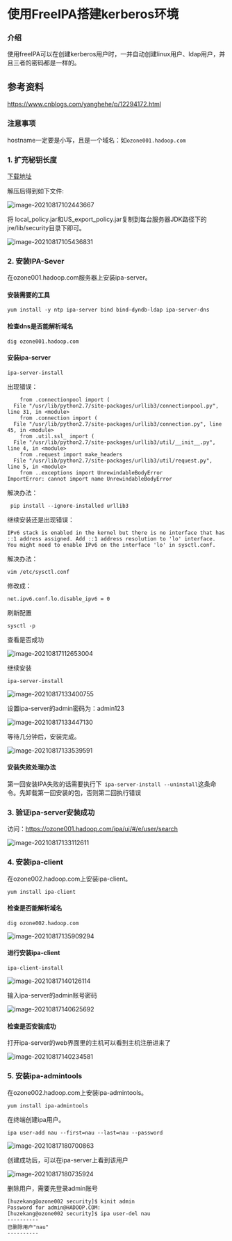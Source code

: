 # 使用FreeIPA搭建kerberos环境

### 介绍

使用freeIPA可以在创建kerberos用户时，一并自动创建linux用户、ldap用户，并且三者的密码都是一样的。



## 参考资料

https://www.cnblogs.com/yanghehe/p/12294172.html





### 注意事项

hostname一定要是小写，且是一个域名：如`ozone001.hadoop.com`



### 1. 扩充秘钥长度

[下载地址](https://www.oracle.com/java/technologies/javase-jce8-downloads.html)

解压后得到如下文件:

![image-20210817102443667](http://image-picgo.test.upcdn.net/img/20210817102443.png)

将 local_policy.jar和US_export_policy.jar复制到每台服务器JDK路径下的jre/lib/security目录下即可。

![image-20210817105436831](http://image-picgo.test.upcdn.net/img/20210817105436.png)

### 2. 安装IPA-Sever

在ozone001.hadoop.com服务器上安装ipa-server。

#### 安装需要的工具

```
yum install -y ntp ipa-server bind bind-dyndb-ldap ipa-server-dns
```



#### 检查dns是否能解析域名

```
dig ozone001.hadoop.com
```





#### 安装ipa-server

```
ipa-server-install 
```

出现错误：

```
    from .connectionpool import (
  File "/usr/lib/python2.7/site-packages/urllib3/connectionpool.py", line 31, in <module>
    from .connection import (
  File "/usr/lib/python2.7/site-packages/urllib3/connection.py", line 45, in <module>
    from .util.ssl_ import (
  File "/usr/lib/python2.7/site-packages/urllib3/util/__init__.py", line 4, in <module>
    from .request import make_headers
  File "/usr/lib/python2.7/site-packages/urllib3/util/request.py", line 5, in <module>
    from ..exceptions import UnrewindableBodyError
ImportError: cannot import name UnrewindableBodyError
```

解决办法：

```
 pip install --ignore-installed urllib3
```



继续安装还是出现错误：

```
IPv6 stack is enabled in the kernel but there is no interface that has ::1 address assigned. Add ::1 address resolution to 'lo' interface. You might need to enable IPv6 on the interface 'lo' in sysctl.conf.
```

解决办法：

```
vim /etc/sysctl.conf
```

修改成：

```
net.ipv6.conf.lo.disable_ipv6 = 0
```

刷新配置

```
sysctl -p
```

查看是否成功

![image-20210817112653004](http://image-picgo.test.upcdn.net/img/20210817112653.png)



继续安装

```
ipa-server-install 
```

![image-20210817133400755](http://image-picgo.test.upcdn.net/img/20210817133400.png)

设置ipa-server的admin密码为：admin123

![image-20210817133447130](http://image-picgo.test.upcdn.net/img/20210817133447.png)

等待几分钟后，安装完成。

![image-20210817133539591](http://image-picgo.test.upcdn.net/img/20210817133539.png)



#### 安装失败处理办法

第一回安装IPA失败的话需要执行下` ipa-server-install --uninstall`这条命令。先卸载第一回安装的包，否则第二回执行错误





### 3. 验证ipa-server安装成功

访问：https://ozone001.hadoop.com/ipa/ui/#/e/user/search

![image-20210817133112611](http://image-picgo.test.upcdn.net/img/20210817133112.png)



### 4. 安装ipa-client

在ozone002.hadoop.com上安装ipa-client。

````
yum install ipa-client
````



#### 检查是否能解析域名

```
dig ozone002.hadoop.com
```

![image-20210817135909294](http://image-picgo.test.upcdn.net/img/20210817135909.png)

#### 进行安装ipa-client

```
ipa-client-install
```

![image-20210817140126114](http://image-picgo.test.upcdn.net/img/20210817140126.png)

输入ipa-server的admin账号密码

![image-20210817140625692](http://image-picgo.test.upcdn.net/img/20210817140625.png)

#### 检查是否安装成功

打开ipa-server的web界面里的主机可以看到主机注册进来了

![image-20210817140234581](http://image-picgo.test.upcdn.net/img/20210817140234.png)



### 5. 安装ipa-admintools

在ozone002.hadoop.com上安装ipa-admintools。

```
yum install ipa-admintools
```

在终端创建ipa用户。

```
ipa user-add nau --first=nau --last=nau --password 
```

![image-20210817180700863](http://image-picgo.test.upcdn.net/img/20210817180700.png)

创建成功后，可以在ipa-server上看到该用户

![image-20210817180735924](http://image-picgo.test.upcdn.net/img/20210817180735.png)

删除用户，需要先登录admin账号

```shell
[huzekang@ozone002 security]$ kinit admin
Password for admin@HADOOP.COM: 
[huzekang@ozone002 security]$ ipa user-del nau
----------
已删除用户"nau"
----------

```

